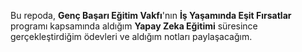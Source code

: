 Bu repoda, **Genç Başarı Eğitim Vakfı**'nın **İş Yaşamında Eşit Fırsatlar** programı kapsamında aldığım **Yapay Zeka Eğitimi** süresince gerçekleştirdiğim ödevleri ve aldığım notları paylaşacağım.
